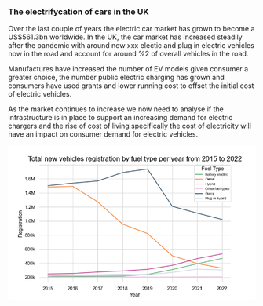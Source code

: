 ### The electrifycation of cars in the UK

Over the last couple of years the electric car market has grown to become a US$561.3bn worldwide. In the UK, the car market has increased steadily after the pandemic with around now xxx electic and plug in electric vehicles now in the road and account for around %2 of overall vehicles in the road.

Manufactures have increased the number of EV models given consumer a greater choice, the number public electric charging has grown and consumers have used grants and lower running cost to offset the initial cost of electric vehicles.

As the market continues to increase we now need to analyse if the infrastructure is in place to support an increasing demand for electric chargers and the rise of cost of living specifically the cost of electricity will have an impact on consumer demand for electric vehicles.

![alt text](https://github.com/ssalazarheredia/vehicle_analysis/blob/main/graphs/Car%20registrations%20by%20fuel%20type.png)

